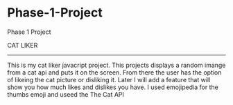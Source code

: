 # Phase-1-Project
Phase 1 Project

CAT LIKER 

-----------------

This is my cat liker javacript project.
This projects displays a random imange from a cat api and puts it on the screen.
From there the user has the option of likeing the cat picture or disliking it.
Later I will add a feature that will show you how much likes and dislikes you have.
I used emojipedia for the thumbs emoji and useed the The Cat API 